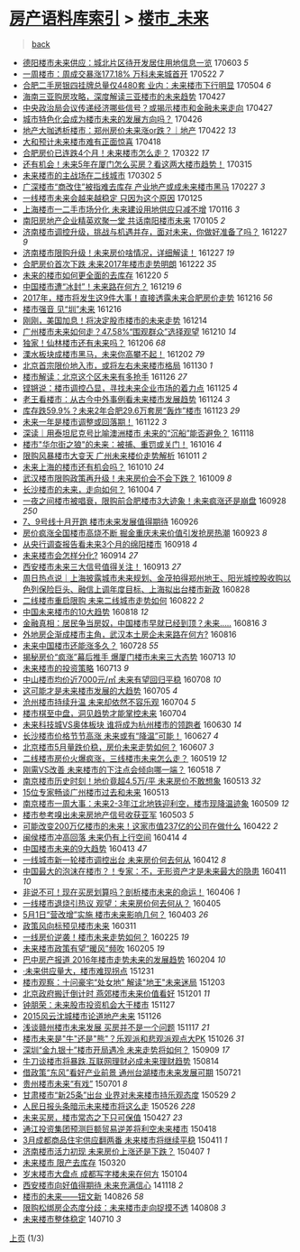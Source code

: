 [房产语料库索引](../../README.md)  > [楼市_未来](楼市_未来.md)
====
> [back](../README.md)

- [德阳楼市未来供应：城北片区待开发居住用地信息一览](http://jkwz.applinzi.com/ittc/6974901977317114885.html#%E5%BE%B7%E9%98%B3%E6%A5%BC%E5%B8%82%E6%9C%AA%E6%9D%A5%E4%BE%9B%E5%BA%94%EF%BC%9A%E5%9F%8E%E5%8C%97%E7%89%87%E5%8C%BA%E5%BE%85%E5%BC%80%E5%8F%91%E5%B1%85%E4%BD%8F%E7%94%A8%E5%9C%B0%E4%BF%A1%E6%81%AF%E4%B8%80%E8%A7%88) 170603 *5* 
- [一周楼市：周成交暴涨177.18% 万科未来城首开](http://jkwz.applinzi.com/ittc/6970493923679011844.html#%E4%B8%80%E5%91%A8%E6%A5%BC%E5%B8%82%EF%BC%9A%E5%91%A8%E6%88%90%E4%BA%A4%E6%9A%B4%E6%B6%A8177.18%25+%E4%B8%87%E7%A7%91%E6%9C%AA%E6%9D%A5%E5%9F%8E%E9%A6%96%E5%BC%80) 170522 *7* 
- [合肥二手房银四挂牌总量仅4480套 业内：未来楼市下行明显](http://jkwz.applinzi.com/ittc/6963779326725063685.html#%E5%90%88%E8%82%A5%E4%BA%8C%E6%89%8B%E6%88%BF%E9%93%B6%E5%9B%9B%E6%8C%82%E7%89%8C%E6%80%BB%E9%87%8F%E4%BB%854480%E5%A5%97+%E4%B8%9A%E5%86%85%EF%BC%9A%E6%9C%AA%E6%9D%A5%E6%A5%BC%E5%B8%82%E4%B8%8B%E8%A1%8C%E6%98%8E%E6%98%BE) 170504 *6* 
- [海南三亚购房攻略，深度解读三亚楼市的未来趋势](http://jkwz.applinzi.com/ittc/6961260016177775621.html#%E6%B5%B7%E5%8D%97%E4%B8%89%E4%BA%9A%E8%B4%AD%E6%88%BF%E6%94%BB%E7%95%A5%EF%BC%8C%E6%B7%B1%E5%BA%A6%E8%A7%A3%E8%AF%BB%E4%B8%89%E4%BA%9A%E6%A5%BC%E5%B8%82%E7%9A%84%E6%9C%AA%E6%9D%A5%E8%B6%8B%E5%8A%BF) 170427  
- [中央政治局会议传递经济哪些信号？或揭示楼市和金融未来走向](http://jkwz.applinzi.com/ittc/6961116759414277125.html#%E4%B8%AD%E5%A4%AE%E6%94%BF%E6%B2%BB%E5%B1%80%E4%BC%9A%E8%AE%AE%E4%BC%A0%E9%80%92%E7%BB%8F%E6%B5%8E%E5%93%AA%E4%BA%9B%E4%BF%A1%E5%8F%B7%EF%BC%9F%E6%88%96%E6%8F%AD%E7%A4%BA%E6%A5%BC%E5%B8%82%E5%92%8C%E9%87%91%E8%9E%8D%E6%9C%AA%E6%9D%A5%E8%B5%B0%E5%90%91) 170427  
- [城市特色化会成为楼市未来的发展方向吗？](http://jkwz.applinzi.com/ittc/6960913943034856452.html#%E5%9F%8E%E5%B8%82%E7%89%B9%E8%89%B2%E5%8C%96%E4%BC%9A%E6%88%90%E4%B8%BA%E6%A5%BC%E5%B8%82%E6%9C%AA%E6%9D%A5%E7%9A%84%E5%8F%91%E5%B1%95%E6%96%B9%E5%90%91%E5%90%97%EF%BC%9F) 170426  
- [地产大咖透析楼市：郑州房价未来涨or跌？｜地产](http://jkwz.applinzi.com/ittc/6959156124459729925.html#%E5%9C%B0%E4%BA%A7%E5%A4%A7%E5%92%96%E9%80%8F%E6%9E%90%E6%A5%BC%E5%B8%82%EF%BC%9A%E9%83%91%E5%B7%9E%E6%88%BF%E4%BB%B7%E6%9C%AA%E6%9D%A5%E6%B6%A8or%E8%B7%8C%EF%BC%9F%EF%BD%9C%E5%9C%B0%E4%BA%A7) 170422 *13* 
- [大和预计未来楼市难有正面惊喜](http://jkwz.applinzi.com/ittc/6957836688649880581.html#%E5%A4%A7%E5%92%8C%E9%A2%84%E8%AE%A1%E6%9C%AA%E6%9D%A5%E6%A5%BC%E5%B8%82%E9%9A%BE%E6%9C%89%E6%AD%A3%E9%9D%A2%E6%83%8A%E5%96%9C) 170418  
- [合肥房价已连跌4个月！未来楼市怎么走？](http://jkwz.applinzi.com/ittc/6947895081406301188.html#%E5%90%88%E8%82%A5%E6%88%BF%E4%BB%B7%E5%B7%B2%E8%BF%9E%E8%B7%8C4%E4%B8%AA%E6%9C%88%EF%BC%81%E6%9C%AA%E6%9D%A5%E6%A5%BC%E5%B8%82%E6%80%8E%E4%B9%88%E8%B5%B0%EF%BC%9F) 170322 *17* 
- [还有机会！未来5年在厦门怎么买房？看这两大楼市趋势！](http://jkwz.applinzi.com/ittc/6945276715524948997.html#%E8%BF%98%E6%9C%89%E6%9C%BA%E4%BC%9A%EF%BC%81%E6%9C%AA%E6%9D%A55%E5%B9%B4%E5%9C%A8%E5%8E%A6%E9%97%A8%E6%80%8E%E4%B9%88%E4%B9%B0%E6%88%BF%EF%BC%9F%E7%9C%8B%E8%BF%99%E4%B8%A4%E5%A4%A7%E6%A5%BC%E5%B8%82%E8%B6%8B%E5%8A%BF%EF%BC%81) 170315  
- [未来楼市的主战场在二线城市](http://jkwz.applinzi.com/ittc/6940390323145671685.html#%E6%9C%AA%E6%9D%A5%E6%A5%BC%E5%B8%82%E7%9A%84%E4%B8%BB%E6%88%98%E5%9C%BA%E5%9C%A8%E4%BA%8C%E7%BA%BF%E5%9F%8E%E5%B8%82) 170302 *5* 
- [广深楼市“商改住”被指难去库存 产业地产或成未来楼市黑马](http://jkwz.applinzi.com/ittc/6939323405177455620.html#%E5%B9%BF%E6%B7%B1%E6%A5%BC%E5%B8%82%E2%80%9C%E5%95%86%E6%94%B9%E4%BD%8F%E2%80%9D%E8%A2%AB%E6%8C%87%E9%9A%BE%E5%8E%BB%E5%BA%93%E5%AD%98+%E4%BA%A7%E4%B8%9A%E5%9C%B0%E4%BA%A7%E6%88%96%E6%88%90%E6%9C%AA%E6%9D%A5%E6%A5%BC%E5%B8%82%E9%BB%91%E9%A9%AC) 170227 *3* 
- [一线楼市未来会越来越稳定 只因为这个原因](http://jkwz.applinzi.com/ittc/6926877624487117829.html#%E4%B8%80%E7%BA%BF%E6%A5%BC%E5%B8%82%E6%9C%AA%E6%9D%A5%E4%BC%9A%E8%B6%8A%E6%9D%A5%E8%B6%8A%E7%A8%B3%E5%AE%9A+%E5%8F%AA%E5%9B%A0%E4%B8%BA%E8%BF%99%E4%B8%AA%E5%8E%9F%E5%9B%A0) 170125  
- [上海楼市一二手市场分化 未来建设用地供应只减不增](http://jkwz.applinzi.com/ittc/6923554102029321221.html#%E4%B8%8A%E6%B5%B7%E6%A5%BC%E5%B8%82%E4%B8%80%E4%BA%8C%E6%89%8B%E5%B8%82%E5%9C%BA%E5%88%86%E5%8C%96+%E6%9C%AA%E6%9D%A5%E5%BB%BA%E8%AE%BE%E7%94%A8%E5%9C%B0%E4%BE%9B%E5%BA%94%E5%8F%AA%E5%87%8F%E4%B8%8D%E5%A2%9E) 170116 *3* 
- [南阳房地产企业精英欢聚一堂 共话南阳楼市未来](http://jkwz.applinzi.com/ittc/6919579958640116740.html#%E5%8D%97%E9%98%B3%E6%88%BF%E5%9C%B0%E4%BA%A7%E4%BC%81%E4%B8%9A%E7%B2%BE%E8%8B%B1%E6%AC%A2%E8%81%9A%E4%B8%80%E5%A0%82+%E5%85%B1%E8%AF%9D%E5%8D%97%E9%98%B3%E6%A5%BC%E5%B8%82%E6%9C%AA%E6%9D%A5) 170105 *2* 
- [济南楼市调控升级，挑战与机遇并存，面对未来，你做好准备了吗？](http://jkwz.applinzi.com/ittc/6916267429352440836.html#%E6%B5%8E%E5%8D%97%E6%A5%BC%E5%B8%82%E8%B0%83%E6%8E%A7%E5%8D%87%E7%BA%A7%EF%BC%8C%E6%8C%91%E6%88%98%E4%B8%8E%E6%9C%BA%E9%81%87%E5%B9%B6%E5%AD%98%EF%BC%8C%E9%9D%A2%E5%AF%B9%E6%9C%AA%E6%9D%A5%EF%BC%8C%E4%BD%A0%E5%81%9A%E5%A5%BD%E5%87%86%E5%A4%87%E4%BA%86%E5%90%97%EF%BC%9F) 161227 *9* 
- [济南楼市限购升级！未来房价啥情况，详细解读！](http://jkwz.applinzi.com/ittc/6916201853665936389.html#%E6%B5%8E%E5%8D%97%E6%A5%BC%E5%B8%82%E9%99%90%E8%B4%AD%E5%8D%87%E7%BA%A7%EF%BC%81%E6%9C%AA%E6%9D%A5%E6%88%BF%E4%BB%B7%E5%95%A5%E6%83%85%E5%86%B5%EF%BC%8C%E8%AF%A6%E7%BB%86%E8%A7%A3%E8%AF%BB%EF%BC%81) 161227 *19* 
- [合肥房价首次下跌 未来2017年楼市走势明朗](http://jkwz.applinzi.com/ittc/6914459357923509253.html#%E5%90%88%E8%82%A5%E6%88%BF%E4%BB%B7%E9%A6%96%E6%AC%A1%E4%B8%8B%E8%B7%8C+%E6%9C%AA%E6%9D%A52017%E5%B9%B4%E6%A5%BC%E5%B8%82%E8%B5%B0%E5%8A%BF%E6%98%8E%E6%9C%97) 161222 *35* 
- [未来的楼市如何更全面的去库存](http://jkwz.applinzi.com/ittc/6913738585957467141.html#%E6%9C%AA%E6%9D%A5%E7%9A%84%E6%A5%BC%E5%B8%82%E5%A6%82%E4%BD%95%E6%9B%B4%E5%85%A8%E9%9D%A2%E7%9A%84%E5%8E%BB%E5%BA%93%E5%AD%98) 161220 *5* 
- [中国楼市遭“冰封”！未来路在何方？](http://jkwz.applinzi.com/ittc/6913393020476326917.html#%E4%B8%AD%E5%9B%BD%E6%A5%BC%E5%B8%82%E9%81%AD%E2%80%9C%E5%86%B0%E5%B0%81%E2%80%9D%EF%BC%81%E6%9C%AA%E6%9D%A5%E8%B7%AF%E5%9C%A8%E4%BD%95%E6%96%B9%EF%BC%9F) 161219 *6* 
- [2017年，楼市将发生这9件大事！直接透露未来合肥房价走势](http://jkwz.applinzi.com/ittc/6912281946746258436.html#2017%E5%B9%B4%EF%BC%8C%E6%A5%BC%E5%B8%82%E5%B0%86%E5%8F%91%E7%94%9F%E8%BF%999%E4%BB%B6%E5%A4%A7%E4%BA%8B%EF%BC%81%E7%9B%B4%E6%8E%A5%E9%80%8F%E9%9C%B2%E6%9C%AA%E6%9D%A5%E5%90%88%E8%82%A5%E6%88%BF%E4%BB%B7%E8%B5%B0%E5%8A%BF) 161216 *56* 
- [楼市强音 见“圳”未来](http://jkwz.applinzi.com/ittc/6912128655102051333.html#%E6%A5%BC%E5%B8%82%E5%BC%BA%E9%9F%B3+%E8%A7%81%E2%80%9C%E5%9C%B3%E2%80%9D%E6%9C%AA%E6%9D%A5) 161216  
- [刚刚，美国加息！将决定股市楼市的未来走势](http://jkwz.applinzi.com/ittc/6911569769966076932.html#%E5%88%9A%E5%88%9A%EF%BC%8C%E7%BE%8E%E5%9B%BD%E5%8A%A0%E6%81%AF%EF%BC%81%E5%B0%86%E5%86%B3%E5%AE%9A%E8%82%A1%E5%B8%82%E6%A5%BC%E5%B8%82%E7%9A%84%E6%9C%AA%E6%9D%A5%E8%B5%B0%E5%8A%BF) 161214  
- [广州楼市未来如何走？47.58%“围观群众”选择观望](http://jkwz.applinzi.com/ittc/6909994089092482052.html#%E5%B9%BF%E5%B7%9E%E6%A5%BC%E5%B8%82%E6%9C%AA%E6%9D%A5%E5%A6%82%E4%BD%95%E8%B5%B0%EF%BC%9F47.58%25%E2%80%9C%E5%9B%B4%E8%A7%82%E7%BE%A4%E4%BC%97%E2%80%9D%E9%80%89%E6%8B%A9%E8%A7%82%E6%9C%9B) 161210 *14* 
- [独家！仙林楼市还有未来吗？](http://jkwz.applinzi.com/ittc/6908627651006039045.html#%E7%8B%AC%E5%AE%B6%EF%BC%81%E4%BB%99%E6%9E%97%E6%A5%BC%E5%B8%82%E8%BF%98%E6%9C%89%E6%9C%AA%E6%9D%A5%E5%90%97%EF%BC%9F) 161206 *68* 
- [溧水板块成楼市黑马，未来你高攀不起！](http://jkwz.applinzi.com/ittc/6907083104706888709.html#%E6%BA%A7%E6%B0%B4%E6%9D%BF%E5%9D%97%E6%88%90%E6%A5%BC%E5%B8%82%E9%BB%91%E9%A9%AC%EF%BC%8C%E6%9C%AA%E6%9D%A5%E4%BD%A0%E9%AB%98%E6%94%80%E4%B8%8D%E8%B5%B7%EF%BC%81) 161202 *79* 
- [北京首宗限价地入市，或将左右未来楼市格局](http://jkwz.applinzi.com/ittc/6906310099986809860.html#%E5%8C%97%E4%BA%AC%E9%A6%96%E5%AE%97%E9%99%90%E4%BB%B7%E5%9C%B0%E5%85%A5%E5%B8%82%EF%BC%8C%E6%88%96%E5%B0%86%E5%B7%A6%E5%8F%B3%E6%9C%AA%E6%9D%A5%E6%A5%BC%E5%B8%82%E6%A0%BC%E5%B1%80) 161130 *1* 
- [楼市解读：北京这个区未来有多抢手](http://jkwz.applinzi.com/ittc/6904847678772347908.html#%E6%A5%BC%E5%B8%82%E8%A7%A3%E8%AF%BB%EF%BC%9A%E5%8C%97%E4%BA%AC%E8%BF%99%E4%B8%AA%E5%8C%BA%E6%9C%AA%E6%9D%A5%E6%9C%89%E5%A4%9A%E6%8A%A2%E6%89%8B) 161126 *27* 
- [铿锵说：楼市调控凸显，寻找未来企业市场的着力点](http://jkwz.applinzi.com/ittc/6904482030426784772.html#%E9%93%BF%E9%94%B5%E8%AF%B4%EF%BC%9A%E6%A5%BC%E5%B8%82%E8%B0%83%E6%8E%A7%E5%87%B8%E6%98%BE%EF%BC%8C%E5%AF%BB%E6%89%BE%E6%9C%AA%E6%9D%A5%E4%BC%81%E4%B8%9A%E5%B8%82%E5%9C%BA%E7%9A%84%E7%9D%80%E5%8A%9B%E7%82%B9) 161125 *4* 
- [老王看楼市：从古今中外事例看未来楼市发展趋势](http://jkwz.applinzi.com/ittc/6903398769982178308.html#%E8%80%81%E7%8E%8B%E7%9C%8B%E6%A5%BC%E5%B8%82%EF%BC%9A%E4%BB%8E%E5%8F%A4%E4%BB%8A%E4%B8%AD%E5%A4%96%E4%BA%8B%E4%BE%8B%E7%9C%8B%E6%9C%AA%E6%9D%A5%E6%A5%BC%E5%B8%82%E5%8F%91%E5%B1%95%E8%B6%8B%E5%8A%BF) 161124 *3* 
- [库存跌59.9%？未来2年合肥29.6万套房“轰炸”楼市](http://jkwz.applinzi.com/ittc/6903770154587915269.html#%E5%BA%93%E5%AD%98%E8%B7%8C59.9%25%EF%BC%9F%E6%9C%AA%E6%9D%A52%E5%B9%B4%E5%90%88%E8%82%A529.6%E4%B8%87%E5%A5%97%E6%88%BF%E2%80%9C%E8%BD%B0%E7%82%B8%E2%80%9D%E6%A5%BC%E5%B8%82) 161123 *29* 
- [未来一年是楼市调整或回落期！](http://jkwz.applinzi.com/ittc/6903238426777617412.html#%E6%9C%AA%E6%9D%A5%E4%B8%80%E5%B9%B4%E6%98%AF%E6%A5%BC%E5%B8%82%E8%B0%83%E6%95%B4%E6%88%96%E5%9B%9E%E8%90%BD%E6%9C%9F%EF%BC%81) 161122 *3* 
- [深读｜用泰坦尼克号比喻澳洲楼市 未来的“沉船”能否避免？](http://jkwz.applinzi.com/ittc/6901766989650854917.html#%E6%B7%B1%E8%AF%BB%EF%BD%9C%E7%94%A8%E6%B3%B0%E5%9D%A6%E5%B0%BC%E5%85%8B%E5%8F%B7%E6%AF%94%E5%96%BB%E6%BE%B3%E6%B4%B2%E6%A5%BC%E5%B8%82+%E6%9C%AA%E6%9D%A5%E7%9A%84%E2%80%9C%E6%B2%89%E8%88%B9%E2%80%9D%E8%83%BD%E5%90%A6%E9%81%BF%E5%85%8D%EF%BC%9F) 161118  
- [楼市&quot;华尔街之狼&quot;的未来：被捕、重罚或关门！](http://jkwz.applinzi.com/ittc/6889560627353224196.html#%E6%A5%BC%E5%B8%82%26quot%3B%E5%8D%8E%E5%B0%94%E8%A1%97%E4%B9%8B%E7%8B%BC%26quot%3B%E7%9A%84%E6%9C%AA%E6%9D%A5%EF%BC%9A%E8%A2%AB%E6%8D%95%E3%80%81%E9%87%8D%E7%BD%9A%E6%88%96%E5%85%B3%E9%97%A8%EF%BC%81) 161016 *4* 
- [限购风暴楼市大变天 广州未来楼价走势解析](http://jkwz.applinzi.com/ittc/6887749013855536133.html#%E9%99%90%E8%B4%AD%E9%A3%8E%E6%9A%B4%E6%A5%BC%E5%B8%82%E5%A4%A7%E5%8F%98%E5%A4%A9+%E5%B9%BF%E5%B7%9E%E6%9C%AA%E6%9D%A5%E6%A5%BC%E4%BB%B7%E8%B5%B0%E5%8A%BF%E8%A7%A3%E6%9E%90) 161011 *2* 
- [未来上海的楼市还有机会吗？](http://jkwz.applinzi.com/ittc/6887330257685709829.html#%E6%9C%AA%E6%9D%A5%E4%B8%8A%E6%B5%B7%E7%9A%84%E6%A5%BC%E5%B8%82%E8%BF%98%E6%9C%89%E6%9C%BA%E4%BC%9A%E5%90%97%EF%BC%9F) 161010 *24* 
- [武汉楼市限购政策再升级！未来房价会不会下跌？](http://jkwz.applinzi.com/ittc/6886895900835709956.html#%E6%AD%A6%E6%B1%89%E6%A5%BC%E5%B8%82%E9%99%90%E8%B4%AD%E6%94%BF%E7%AD%96%E5%86%8D%E5%8D%87%E7%BA%A7%EF%BC%81%E6%9C%AA%E6%9D%A5%E6%88%BF%E4%BB%B7%E4%BC%9A%E4%B8%8D%E4%BC%9A%E4%B8%8B%E8%B7%8C%EF%BC%9F) 161009 *8* 
- [长沙楼市的未来，走向如何？](http://jkwz.applinzi.com/ittc/6885146771465962501.html#%E9%95%BF%E6%B2%99%E6%A5%BC%E5%B8%82%E7%9A%84%E6%9C%AA%E6%9D%A5%EF%BC%8C%E8%B5%B0%E5%90%91%E5%A6%82%E4%BD%95%EF%BC%9F) 161004 *7* 
- [一夜之间楼市被唱衰，限购前合肥楼市3大迹象！未来疯涨还是崩盘](http://jkwz.applinzi.com/ittc/6882837237242283013.html#%E4%B8%80%E5%A4%9C%E4%B9%8B%E9%97%B4%E6%A5%BC%E5%B8%82%E8%A2%AB%E5%94%B1%E8%A1%B0%EF%BC%8C%E9%99%90%E8%B4%AD%E5%89%8D%E5%90%88%E8%82%A5%E6%A5%BC%E5%B8%823%E5%A4%A7%E8%BF%B9%E8%B1%A1%EF%BC%81%E6%9C%AA%E6%9D%A5%E7%96%AF%E6%B6%A8%E8%BF%98%E6%98%AF%E5%B4%A9%E7%9B%98) 160928 *250* 
- [7、9号线十月开跑 楼市未来发展值得期待](http://jkwz.applinzi.com/ittc/6882115134851384324.html#7%E3%80%819%E5%8F%B7%E7%BA%BF%E5%8D%81%E6%9C%88%E5%BC%80%E8%B7%91+%E6%A5%BC%E5%B8%82%E6%9C%AA%E6%9D%A5%E5%8F%91%E5%B1%95%E5%80%BC%E5%BE%97%E6%9C%9F%E5%BE%85) 160926  
- [房价疯涨全国楼市高烧不断 掘金重庆未来价值引发抢房热潮](http://jkwz.applinzi.com/ittc/6880909803387356165.html#%E6%88%BF%E4%BB%B7%E7%96%AF%E6%B6%A8%E5%85%A8%E5%9B%BD%E6%A5%BC%E5%B8%82%E9%AB%98%E7%83%A7%E4%B8%8D%E6%96%AD+%E6%8E%98%E9%87%91%E9%87%8D%E5%BA%86%E6%9C%AA%E6%9D%A5%E4%BB%B7%E5%80%BC%E5%BC%95%E5%8F%91%E6%8A%A2%E6%88%BF%E7%83%AD%E6%BD%AE) 160923 *8* 
- [从央行调查报告看未来3个月的绵阳楼市](http://jkwz.applinzi.com/ittc/6879248751578842116.html#%E4%BB%8E%E5%A4%AE%E8%A1%8C%E8%B0%83%E6%9F%A5%E6%8A%A5%E5%91%8A%E7%9C%8B%E6%9C%AA%E6%9D%A53%E4%B8%AA%E6%9C%88%E7%9A%84%E7%BB%B5%E9%98%B3%E6%A5%BC%E5%B8%82) 160918 *4* 
- [未来楼市会怎样分化?](http://jkwz.applinzi.com/ittc/6877687273461646341.html#%E6%9C%AA%E6%9D%A5%E6%A5%BC%E5%B8%82%E4%BC%9A%E6%80%8E%E6%A0%B7%E5%88%86%E5%8C%96%3F) 160914 *27* 
- [西安楼市未来三大信号值得关注！](http://jkwz.applinzi.com/ittc/6877490922115302404.html#%E8%A5%BF%E5%AE%89%E6%A5%BC%E5%B8%82%E6%9C%AA%E6%9D%A5%E4%B8%89%E5%A4%A7%E4%BF%A1%E5%8F%B7%E5%80%BC%E5%BE%97%E5%85%B3%E6%B3%A8%EF%BC%81) 160913 *27* 
- [周日热点说｜上海披露城市未来规划、金茂拍得郑州地王、阳光城控股收购以色列保险巨头、融信上调年度目标、上海拟出台楼市新政](http://jkwz.applinzi.com/ittc/6871308797942957061.html#%E5%91%A8%E6%97%A5%E7%83%AD%E7%82%B9%E8%AF%B4%EF%BD%9C%E4%B8%8A%E6%B5%B7%E6%8A%AB%E9%9C%B2%E5%9F%8E%E5%B8%82%E6%9C%AA%E6%9D%A5%E8%A7%84%E5%88%92%E3%80%81%E9%87%91%E8%8C%82%E6%8B%8D%E5%BE%97%E9%83%91%E5%B7%9E%E5%9C%B0%E7%8E%8B%E3%80%81%E9%98%B3%E5%85%89%E5%9F%8E%E6%8E%A7%E8%82%A1%E6%94%B6%E8%B4%AD%E4%BB%A5%E8%89%B2%E5%88%97%E4%BF%9D%E9%99%A9%E5%B7%A8%E5%A4%B4%E3%80%81%E8%9E%8D%E4%BF%A1%E4%B8%8A%E8%B0%83%E5%B9%B4%E5%BA%A6%E7%9B%AE%E6%A0%87%E3%80%81%E4%B8%8A%E6%B5%B7%E6%8B%9F%E5%87%BA%E5%8F%B0%E6%A5%BC%E5%B8%82%E6%96%B0%E6%94%BF) 160828  
- [二线楼市重启限购 未来二线城市走势如何](http://jkwz.applinzi.com/ittc/6869128865703789573.html#%E4%BA%8C%E7%BA%BF%E6%A5%BC%E5%B8%82%E9%87%8D%E5%90%AF%E9%99%90%E8%B4%AD+%E6%9C%AA%E6%9D%A5%E4%BA%8C%E7%BA%BF%E5%9F%8E%E5%B8%82%E8%B5%B0%E5%8A%BF%E5%A6%82%E4%BD%95) 160822 *2* 
- [中国未来楼市的10大趋势](http://jkwz.applinzi.com/ittc/6867649707626726405.html#%E4%B8%AD%E5%9B%BD%E6%9C%AA%E6%9D%A5%E6%A5%BC%E5%B8%82%E7%9A%8410%E5%A4%A7%E8%B6%8B%E5%8A%BF) 160818 *12* 
- [金融真相：居民争当房奴，中国楼市早就已经到顶？未来.....](http://jkwz.applinzi.com/ittc/6866935120652665861.html#%E9%87%91%E8%9E%8D%E7%9C%9F%E7%9B%B8%EF%BC%9A%E5%B1%85%E6%B0%91%E4%BA%89%E5%BD%93%E6%88%BF%E5%A5%B4%EF%BC%8C%E4%B8%AD%E5%9B%BD%E6%A5%BC%E5%B8%82%E6%97%A9%E5%B0%B1%E5%B7%B2%E7%BB%8F%E5%88%B0%E9%A1%B6%EF%BC%9F%E6%9C%AA%E6%9D%A5.....) 160816 *3* 
- [外地房企渐成楼市主角，武汉本土房企未来路在何方?](http://jkwz.applinzi.com/ittc/6866875106634236932.html#%E5%A4%96%E5%9C%B0%E6%88%BF%E4%BC%81%E6%B8%90%E6%88%90%E6%A5%BC%E5%B8%82%E4%B8%BB%E8%A7%92%EF%BC%8C%E6%AD%A6%E6%B1%89%E6%9C%AC%E5%9C%9F%E6%88%BF%E4%BC%81%E6%9C%AA%E6%9D%A5%E8%B7%AF%E5%9C%A8%E4%BD%95%E6%96%B9%3F) 160816  
- [未来中国楼市还能涨多久？](http://jkwz.applinzi.com/ittc/6859864444041167876.html#%E6%9C%AA%E6%9D%A5%E4%B8%AD%E5%9B%BD%E6%A5%BC%E5%B8%82%E8%BF%98%E8%83%BD%E6%B6%A8%E5%A4%9A%E4%B9%85%EF%BC%9F) 160728 *55* 
- [揭秘房价“疯涨”幕后推手 爆厦门楼市未来三大态势](http://jkwz.applinzi.com/ittc/6854392844420383748.html#%E6%8F%AD%E7%A7%98%E6%88%BF%E4%BB%B7%E2%80%9C%E7%96%AF%E6%B6%A8%E2%80%9D%E5%B9%95%E5%90%8E%E6%8E%A8%E6%89%8B+%E7%88%86%E5%8E%A6%E9%97%A8%E6%A5%BC%E5%B8%82%E6%9C%AA%E6%9D%A5%E4%B8%89%E5%A4%A7%E6%80%81%E5%8A%BF) 160713 *10* 
- [未来楼市的投资策略](http://jkwz.applinzi.com/ittc/6853552034934162437.html#%E6%9C%AA%E6%9D%A5%E6%A5%BC%E5%B8%82%E7%9A%84%E6%8A%95%E8%B5%84%E7%AD%96%E7%95%A5) 160713 *9* 
- [中山楼市均价近7000元/㎡ 未来有望回归平稳](http://jkwz.applinzi.com/ittc/6852420803416818693.html#%E4%B8%AD%E5%B1%B1%E6%A5%BC%E5%B8%82%E5%9D%87%E4%BB%B7%E8%BF%917000%E5%85%83%2F%E3%8E%A1+%E6%9C%AA%E6%9D%A5%E6%9C%89%E6%9C%9B%E5%9B%9E%E5%BD%92%E5%B9%B3%E7%A8%B3) 160708 *10* 
- [这可能才是未来楼市发展的大趋势](http://jkwz.applinzi.com/ittc/6851416599457956869.html#%E8%BF%99%E5%8F%AF%E8%83%BD%E6%89%8D%E6%98%AF%E6%9C%AA%E6%9D%A5%E6%A5%BC%E5%B8%82%E5%8F%91%E5%B1%95%E7%9A%84%E5%A4%A7%E8%B6%8B%E5%8A%BF) 160705 *4* 
- [沧州楼市持续升温 未来却依然不容乐观](http://jkwz.applinzi.com/ittc/6850917791934448644.html#%E6%B2%A7%E5%B7%9E%E6%A5%BC%E5%B8%82%E6%8C%81%E7%BB%AD%E5%8D%87%E6%B8%A9+%E6%9C%AA%E6%9D%A5%E5%8D%B4%E4%BE%9D%E7%84%B6%E4%B8%8D%E5%AE%B9%E4%B9%90%E8%A7%82) 160704 *5* 
- [楼市棋至中盘，洞见趋势才能掌控未来](http://jkwz.applinzi.com/ittc/6850915396491936773.html#%E6%A5%BC%E5%B8%82%E6%A3%8B%E8%87%B3%E4%B8%AD%E7%9B%98%EF%BC%8C%E6%B4%9E%E8%A7%81%E8%B6%8B%E5%8A%BF%E6%89%8D%E8%83%BD%E6%8E%8C%E6%8E%A7%E6%9C%AA%E6%9D%A5) 160704  
- [未来科技城VS奥体板块 谁将成为杭州楼市的领跑者](http://jkwz.applinzi.com/ittc/6849419562407429125.html#%E6%9C%AA%E6%9D%A5%E7%A7%91%E6%8A%80%E5%9F%8EVS%E5%A5%A5%E4%BD%93%E6%9D%BF%E5%9D%97+%E8%B0%81%E5%B0%86%E6%88%90%E4%B8%BA%E6%9D%AD%E5%B7%9E%E6%A5%BC%E5%B8%82%E7%9A%84%E9%A2%86%E8%B7%91%E8%80%85) 160630 *14* 
- [长沙楼市价格节节高涨 未来或有“降温”可能！](http://jkwz.applinzi.com/ittc/6848478988934317060.html#%E9%95%BF%E6%B2%99%E6%A5%BC%E5%B8%82%E4%BB%B7%E6%A0%BC%E8%8A%82%E8%8A%82%E9%AB%98%E6%B6%A8+%E6%9C%AA%E6%9D%A5%E6%88%96%E6%9C%89%E2%80%9C%E9%99%8D%E6%B8%A9%E2%80%9D%E5%8F%AF%E8%83%BD%EF%BC%81) 160627 *4* 
- [北京楼市5月量跌价稳，房价未来走势如何？](http://jkwz.applinzi.com/ittc/6840890067513771012.html#%E5%8C%97%E4%BA%AC%E6%A5%BC%E5%B8%825%E6%9C%88%E9%87%8F%E8%B7%8C%E4%BB%B7%E7%A8%B3%EF%BC%8C%E6%88%BF%E4%BB%B7%E6%9C%AA%E6%9D%A5%E8%B5%B0%E5%8A%BF%E5%A6%82%E4%BD%95%EF%BC%9F) 160607 *3* 
- [二线楼市房价火爆疯涨，三线楼市未来怎么走？](http://jkwz.applinzi.com/ittc/6833961015431398404.html#%E4%BA%8C%E7%BA%BF%E6%A5%BC%E5%B8%82%E6%88%BF%E4%BB%B7%E7%81%AB%E7%88%86%E7%96%AF%E6%B6%A8%EF%BC%8C%E4%B8%89%E7%BA%BF%E6%A5%BC%E5%B8%82%E6%9C%AA%E6%9D%A5%E6%80%8E%E4%B9%88%E8%B5%B0%EF%BC%9F) 160519 *12* 
- [刚需VS改善 未来楼市的下注点会倾向哪一端？](http://jkwz.applinzi.com/ittc/6832779059435930628.html#%E5%88%9A%E9%9C%80VS%E6%94%B9%E5%96%84+%E6%9C%AA%E6%9D%A5%E6%A5%BC%E5%B8%82%E7%9A%84%E4%B8%8B%E6%B3%A8%E7%82%B9%E4%BC%9A%E5%80%BE%E5%90%91%E5%93%AA%E4%B8%80%E7%AB%AF%EF%BC%9F) 160518 *7* 
- [南京楼市历史时刻！地价竟超4.5万/平 未来房价不敢想象](http://jkwz.applinzi.com/ittc/6831750552194909189.html#%E5%8D%97%E4%BA%AC%E6%A5%BC%E5%B8%82%E5%8E%86%E5%8F%B2%E6%97%B6%E5%88%BB%EF%BC%81%E5%9C%B0%E4%BB%B7%E7%AB%9F%E8%B6%854.5%E4%B8%87%2F%E5%B9%B3+%E6%9C%AA%E6%9D%A5%E6%88%BF%E4%BB%B7%E4%B8%8D%E6%95%A2%E6%83%B3%E8%B1%A1) 160513 *32* 
- [15位专家畅谈广州楼市过去和未来](http://jkwz.applinzi.com/ittc/6831550718032741380.html#15%E4%BD%8D%E4%B8%93%E5%AE%B6%E7%95%85%E8%B0%88%E5%B9%BF%E5%B7%9E%E6%A5%BC%E5%B8%82%E8%BF%87%E5%8E%BB%E5%92%8C%E6%9C%AA%E6%9D%A5) 160513  
- [南京楼市一周大事：未来2-3年江北地铁迎利空，楼市现降温迹象](http://jkwz.applinzi.com/ittc/6830211082442245124.html#%E5%8D%97%E4%BA%AC%E6%A5%BC%E5%B8%82%E4%B8%80%E5%91%A8%E5%A4%A7%E4%BA%8B%EF%BC%9A%E6%9C%AA%E6%9D%A52-3%E5%B9%B4%E6%B1%9F%E5%8C%97%E5%9C%B0%E9%93%81%E8%BF%8E%E5%88%A9%E7%A9%BA%EF%BC%8C%E6%A5%BC%E5%B8%82%E7%8E%B0%E9%99%8D%E6%B8%A9%E8%BF%B9%E8%B1%A1) 160509 *12* 
- [楼市参考嗅出未来房地产信号收获亚军](http://jkwz.applinzi.com/ittc/6828046191585395717.html#%E6%A5%BC%E5%B8%82%E5%8F%82%E8%80%83%E5%97%85%E5%87%BA%E6%9C%AA%E6%9D%A5%E6%88%BF%E5%9C%B0%E4%BA%A7%E4%BF%A1%E5%8F%B7%E6%94%B6%E8%8E%B7%E4%BA%9A%E5%86%9B) 160503 *5* 
- [可能改变200万亿楼市的未来！这家市值237亿的公司在做什么](http://jkwz.applinzi.com/ittc/6824058757117903876.html#%E5%8F%AF%E8%83%BD%E6%94%B9%E5%8F%98200%E4%B8%87%E4%BA%BF%E6%A5%BC%E5%B8%82%E7%9A%84%E6%9C%AA%E6%9D%A5%EF%BC%81%E8%BF%99%E5%AE%B6%E5%B8%82%E5%80%BC237%E4%BA%BF%E7%9A%84%E5%85%AC%E5%8F%B8%E5%9C%A8%E5%81%9A%E4%BB%80%E4%B9%88) 160422 *2* 
- [闽侯楼市冲高回落 未来仍有上行空间](http://jkwz.applinzi.com/ittc/6820862590565483524.html#%E9%97%BD%E4%BE%AF%E6%A5%BC%E5%B8%82%E5%86%B2%E9%AB%98%E5%9B%9E%E8%90%BD+%E6%9C%AA%E6%9D%A5%E4%BB%8D%E6%9C%89%E4%B8%8A%E8%A1%8C%E7%A9%BA%E9%97%B4) 160414 *4* 
- [中国楼市未来的9大趋势](http://jkwz.applinzi.com/ittc/6820553490656920581.html#%E4%B8%AD%E5%9B%BD%E6%A5%BC%E5%B8%82%E6%9C%AA%E6%9D%A5%E7%9A%849%E5%A4%A7%E8%B6%8B%E5%8A%BF) 160413 *47* 
- [一线城市新一轮楼市调控出台 未来房价何去何从](http://jkwz.applinzi.com/ittc/6820154467722724356.html#%E4%B8%80%E7%BA%BF%E5%9F%8E%E5%B8%82%E6%96%B0%E4%B8%80%E8%BD%AE%E6%A5%BC%E5%B8%82%E8%B0%83%E6%8E%A7%E5%87%BA%E5%8F%B0+%E6%9C%AA%E6%9D%A5%E6%88%BF%E4%BB%B7%E4%BD%95%E5%8E%BB%E4%BD%95%E4%BB%8E) 160412 *8* 
- [中国最大的泡沫在楼市？！专家：不，无形资产才是未来最大的隐患](http://jkwz.applinzi.com/ittc/6819897453251658757.html#%E4%B8%AD%E5%9B%BD%E6%9C%80%E5%A4%A7%E7%9A%84%E6%B3%A1%E6%B2%AB%E5%9C%A8%E6%A5%BC%E5%B8%82%EF%BC%9F%EF%BC%81%E4%B8%93%E5%AE%B6%EF%BC%9A%E4%B8%8D%EF%BC%8C%E6%97%A0%E5%BD%A2%E8%B5%84%E4%BA%A7%E6%89%8D%E6%98%AF%E6%9C%AA%E6%9D%A5%E6%9C%80%E5%A4%A7%E7%9A%84%E9%9A%90%E6%82%A3) 160411 *10* 
- [非说不可！现在买房划算吗？剖析楼市未来的命运！](http://jkwz.applinzi.com/ittc/6818076923863237636.html#%E9%9D%9E%E8%AF%B4%E4%B8%8D%E5%8F%AF%EF%BC%81%E7%8E%B0%E5%9C%A8%E4%B9%B0%E6%88%BF%E5%88%92%E7%AE%97%E5%90%97%EF%BC%9F%E5%89%96%E6%9E%90%E6%A5%BC%E5%B8%82%E6%9C%AA%E6%9D%A5%E7%9A%84%E5%91%BD%E8%BF%90%EF%BC%81) 160406 *1* 
- [一线楼市退烧引热议 观望：未来房价何去何从？](http://jkwz.applinzi.com/ittc/6817599736089428996.html#%E4%B8%80%E7%BA%BF%E6%A5%BC%E5%B8%82%E9%80%80%E7%83%A7%E5%BC%95%E7%83%AD%E8%AE%AE+%E8%A7%82%E6%9C%9B%EF%BC%9A%E6%9C%AA%E6%9D%A5%E6%88%BF%E4%BB%B7%E4%BD%95%E5%8E%BB%E4%BD%95%E4%BB%8E%EF%BC%9F) 160405  
- [5月1日“营改增”实施 楼市未来影响几何？](http://jkwz.applinzi.com/ittc/6816934297025905669.html#5%E6%9C%881%E6%97%A5%E2%80%9C%E8%90%A5%E6%94%B9%E5%A2%9E%E2%80%9D%E5%AE%9E%E6%96%BD+%E6%A5%BC%E5%B8%82%E6%9C%AA%E6%9D%A5%E5%BD%B1%E5%93%8D%E5%87%A0%E4%BD%95%EF%BC%9F) 160403 *26* 
- [政策风向标预见楼市未来](http://jkwz.applinzi.com/ittc/6808195380466418692.html#%E6%94%BF%E7%AD%96%E9%A3%8E%E5%90%91%E6%A0%87%E9%A2%84%E8%A7%81%E6%A5%BC%E5%B8%82%E6%9C%AA%E6%9D%A5) 160311  
- [​一线房价逆袭！楼市未来走势如何？](http://jkwz.applinzi.com/ittc/6802710513561633796.html#%E2%80%8B%E4%B8%80%E7%BA%BF%E6%88%BF%E4%BB%B7%E9%80%86%E8%A2%AD%EF%BC%81%E6%A5%BC%E5%B8%82%E6%9C%AA%E6%9D%A5%E8%B5%B0%E5%8A%BF%E5%A6%82%E4%BD%95%EF%BC%9F) 160225 *19* 
- [未来楼市政策有望“暖风”频吹](http://jkwz.applinzi.com/ittc/6795268687246394372.html#%E6%9C%AA%E6%9D%A5%E6%A5%BC%E5%B8%82%E6%94%BF%E7%AD%96%E6%9C%89%E6%9C%9B%E2%80%9C%E6%9A%96%E9%A3%8E%E2%80%9D%E9%A2%91%E5%90%B9) 160205 *19* 
- [巴中房产报道 2016年楼市走势未来的发展趋势](http://jkwz.applinzi.com/ittc/6794904623164949508.html#%E5%B7%B4%E4%B8%AD%E6%88%BF%E4%BA%A7%E6%8A%A5%E9%81%93+2016%E5%B9%B4%E6%A5%BC%E5%B8%82%E8%B5%B0%E5%8A%BF%E6%9C%AA%E6%9D%A5%E7%9A%84%E5%8F%91%E5%B1%95%E8%B6%8B%E5%8A%BF) 160204 *10* 
- [·未来供应量大，楼市难现拐点](http://jkwz.applinzi.com/ittc/6781913230247199749.html#%C2%B7%E6%9C%AA%E6%9D%A5%E4%BE%9B%E5%BA%94%E9%87%8F%E5%A4%A7%EF%BC%8C%E6%A5%BC%E5%B8%82%E9%9A%BE%E7%8E%B0%E6%8B%90%E7%82%B9) 151231  
- [楼市观察：十问豪宅“处女地” 解读&quot;地王&quot;未来迷局](http://jkwz.applinzi.com/ittc/6771478125141820420.html#%E6%A5%BC%E5%B8%82%E8%A7%82%E5%AF%9F%EF%BC%9A%E5%8D%81%E9%97%AE%E8%B1%AA%E5%AE%85%E2%80%9C%E5%A4%84%E5%A5%B3%E5%9C%B0%E2%80%9D+%E8%A7%A3%E8%AF%BB%26quot%3B%E5%9C%B0%E7%8E%8B%26quot%3B%E6%9C%AA%E6%9D%A5%E8%BF%B7%E5%B1%80) 151203  
- [北京政府搬迁倒计时 燕郊楼市未来价值看好](http://jkwz.applinzi.com/ittc/6770776647183893508.html#%E5%8C%97%E4%BA%AC%E6%94%BF%E5%BA%9C%E6%90%AC%E8%BF%81%E5%80%92%E8%AE%A1%E6%97%B6+%E7%87%95%E9%83%8A%E6%A5%BC%E5%B8%82%E6%9C%AA%E6%9D%A5%E4%BB%B7%E5%80%BC%E7%9C%8B%E5%A5%BD) 151201 *11* 
- [钟朋荣：未来股市投资机会大于楼市](http://jkwz.applinzi.com/ittc/6769275823563736069.html#%E9%92%9F%E6%9C%8B%E8%8D%A3%EF%BC%9A%E6%9C%AA%E6%9D%A5%E8%82%A1%E5%B8%82%E6%8A%95%E8%B5%84%E6%9C%BA%E4%BC%9A%E5%A4%A7%E4%BA%8E%E6%A5%BC%E5%B8%82) 151127  
- [2015风云沈城楼市论道地产未来](http://jkwz.applinzi.com/ittc/6768930467021849604.html#2015%E9%A3%8E%E4%BA%91%E6%B2%88%E5%9F%8E%E6%A5%BC%E5%B8%82%E8%AE%BA%E9%81%93%E5%9C%B0%E4%BA%A7%E6%9C%AA%E6%9D%A5) 151126  
- [浅谈赣州楼市未来发展 买房并不是一个问题](http://jkwz.applinzi.com/ittc/6765596007027180549.html#%E6%B5%85%E8%B0%88%E8%B5%A3%E5%B7%9E%E6%A5%BC%E5%B8%82%E6%9C%AA%E6%9D%A5%E5%8F%91%E5%B1%95+%E4%B9%B0%E6%88%BF%E5%B9%B6%E4%B8%8D%E6%98%AF%E4%B8%80%E4%B8%AA%E9%97%AE%E9%A2%98) 151117 *21* 
- [楼市未来是&quot;牛&quot;还是&quot;熊&quot;？乐观派和悲观派观点大PK](http://jkwz.applinzi.com/ittc/6757393912651695108.html#%E6%A5%BC%E5%B8%82%E6%9C%AA%E6%9D%A5%E6%98%AF%26quot%3B%E7%89%9B%26quot%3B%E8%BF%98%E6%98%AF%26quot%3B%E7%86%8A%26quot%3B%EF%BC%9F%E4%B9%90%E8%A7%82%E6%B4%BE%E5%92%8C%E6%82%B2%E8%A7%82%E6%B4%BE%E8%A7%82%E7%82%B9%E5%A4%A7PK) 151026 *31* 
- [深圳“金九银十”楼市开局遇冷 未来走势将如何？](http://jkwz.applinzi.com/ittc/6739945234349835268.html#%E6%B7%B1%E5%9C%B3%E2%80%9C%E9%87%91%E4%B9%9D%E9%93%B6%E5%8D%81%E2%80%9D%E6%A5%BC%E5%B8%82%E5%BC%80%E5%B1%80%E9%81%87%E5%86%B7+%E6%9C%AA%E6%9D%A5%E8%B5%B0%E5%8A%BF%E5%B0%86%E5%A6%82%E4%BD%95%EF%BC%9F) 150909 *17* 
- [牛刀谈楼市将暴跌.互联网理财必成未来理财趋势](http://jkwz.applinzi.com/ittc/547650615712547672.html#%E7%89%9B%E5%88%80%E8%B0%88%E6%A5%BC%E5%B8%82%E5%B0%86%E6%9A%B4%E8%B7%8C.%E4%BA%92%E8%81%94%E7%BD%91%E7%90%86%E8%B4%A2%E5%BF%85%E6%88%90%E6%9C%AA%E6%9D%A5%E7%90%86%E8%B4%A2%E8%B6%8B%E5%8A%BF) 150814  
- [借政策“东风”看好产业前景 通州台湖楼市未来发展可期](http://jkwz.applinzi.com/ittc/547650611434310944.html#%E5%80%9F%E6%94%BF%E7%AD%96%E2%80%9C%E4%B8%9C%E9%A3%8E%E2%80%9D%E7%9C%8B%E5%A5%BD%E4%BA%A7%E4%B8%9A%E5%89%8D%E6%99%AF+%E9%80%9A%E5%B7%9E%E5%8F%B0%E6%B9%96%E6%A5%BC%E5%B8%82%E6%9C%AA%E6%9D%A5%E5%8F%91%E5%B1%95%E5%8F%AF%E6%9C%9F) 150721  
- [贵州楼市未来“有戏”](http://jkwz.applinzi.com/ittc/547650611419586702.html#%E8%B4%B5%E5%B7%9E%E6%A5%BC%E5%B8%82%E6%9C%AA%E6%9D%A5%E2%80%9C%E6%9C%89%E6%88%8F%E2%80%9D) 150701 *8* 
- [甘肃楼市“新25条”出台 业界对未来楼市持乐观态度](http://jkwz.applinzi.com/ittc/547650611415186920.html#%E7%94%98%E8%82%83%E6%A5%BC%E5%B8%82%E2%80%9C%E6%96%B025%E6%9D%A1%E2%80%9D%E5%87%BA%E5%8F%B0+%E4%B8%9A%E7%95%8C%E5%AF%B9%E6%9C%AA%E6%9D%A5%E6%A5%BC%E5%B8%82%E6%8C%81%E4%B9%90%E8%A7%82%E6%80%81%E5%BA%A6) 150529 *2* 
- [人民日报头条暗示未来楼市将这么走](http://jkwz.applinzi.com/ittc/547650611414909764.html#%E4%BA%BA%E6%B0%91%E6%97%A5%E6%8A%A5%E5%A4%B4%E6%9D%A1%E6%9A%97%E7%A4%BA%E6%9C%AA%E6%9D%A5%E6%A5%BC%E5%B8%82%E5%B0%86%E8%BF%99%E4%B9%88%E8%B5%B0) 150526 *228* 
- [未来买房，楼市常态之下只可保值](http://jkwz.applinzi.com/ittc/547650611406873704.html#%E6%9C%AA%E6%9D%A5%E4%B9%B0%E6%88%BF%EF%BC%8C%E6%A5%BC%E5%B8%82%E5%B8%B8%E6%80%81%E4%B9%8B%E4%B8%8B%E5%8F%AA%E5%8F%AF%E4%BF%9D%E5%80%BC) 150427 *23* 
- [通江投资集团预测巨额贸易逆差将利空未来楼市](http://jkwz.applinzi.com/ittc/547650611405542069.html#%E9%80%9A%E6%B1%9F%E6%8A%95%E8%B5%84%E9%9B%86%E5%9B%A2%E9%A2%84%E6%B5%8B%E5%B7%A8%E9%A2%9D%E8%B4%B8%E6%98%93%E9%80%86%E5%B7%AE%E5%B0%86%E5%88%A9%E7%A9%BA%E6%9C%AA%E6%9D%A5%E6%A5%BC%E5%B8%82) 150418  
- [3月成都商品住宅供应翻两番 未来楼市将继续平稳](http://jkwz.applinzi.com/ittc/547650611403855841.html#3%E6%9C%88%E6%88%90%E9%83%BD%E5%95%86%E5%93%81%E4%BD%8F%E5%AE%85%E4%BE%9B%E5%BA%94%E7%BF%BB%E4%B8%A4%E7%95%AA+%E6%9C%AA%E6%9D%A5%E6%A5%BC%E5%B8%82%E5%B0%86%E7%BB%A7%E7%BB%AD%E5%B9%B3%E7%A8%B3) 150411 *1* 
- [济南楼市活力初现 未来房价上涨还是下跌？](http://jkwz.applinzi.com/ittc/547650611403128191.html#%E6%B5%8E%E5%8D%97%E6%A5%BC%E5%B8%82%E6%B4%BB%E5%8A%9B%E5%88%9D%E7%8E%B0+%E6%9C%AA%E6%9D%A5%E6%88%BF%E4%BB%B7%E4%B8%8A%E6%B6%A8%E8%BF%98%E6%98%AF%E4%B8%8B%E8%B7%8C%EF%BC%9F) 150407 *1* 
- [未来楼市 限产去库存](http://jkwz.applinzi.com/ittc/547650611398062419.html#%E6%9C%AA%E6%9D%A5%E6%A5%BC%E5%B8%82+%E9%99%90%E4%BA%A7%E5%8E%BB%E5%BA%93%E5%AD%98) 150320  
- [岁末楼市大盘点 成都写字楼未来在何方](http://jkwz.applinzi.com/ittc/547650611386621991.html#%E5%B2%81%E6%9C%AB%E6%A5%BC%E5%B8%82%E5%A4%A7%E7%9B%98%E7%82%B9+%E6%88%90%E9%83%BD%E5%86%99%E5%AD%97%E6%A5%BC%E6%9C%AA%E6%9D%A5%E5%9C%A8%E4%BD%95%E6%96%B9) 150104  
- [西安楼市向好值得期待 未来充满信心](http://jkwz.applinzi.com/ittc/547650611381234214.html#%E8%A5%BF%E5%AE%89%E6%A5%BC%E5%B8%82%E5%90%91%E5%A5%BD%E5%80%BC%E5%BE%97%E6%9C%9F%E5%BE%85+%E6%9C%AA%E6%9D%A5%E5%85%85%E6%BB%A1%E4%BF%A1%E5%BF%83) 141118 *2* 
- [楼市的未来——钮文新](http://jkwz.applinzi.com/ittc/547650611371943557.html#%E6%A5%BC%E5%B8%82%E7%9A%84%E6%9C%AA%E6%9D%A5%E2%80%94%E2%80%94%E9%92%AE%E6%96%87%E6%96%B0) 140826 *58* 
- [限购松绑房企态度分歧：未来楼市走向捉摸不透](http://jkwz.applinzi.com/ittc/547650611369534852.html#%E9%99%90%E8%B4%AD%E6%9D%BE%E7%BB%91%E6%88%BF%E4%BC%81%E6%80%81%E5%BA%A6%E5%88%86%E6%AD%A7%EF%BC%9A%E6%9C%AA%E6%9D%A5%E6%A5%BC%E5%B8%82%E8%B5%B0%E5%90%91%E6%8D%89%E6%91%B8%E4%B8%8D%E9%80%8F) 140808 *3* 
- [未来楼市整体稳定](http://jkwz.applinzi.com/ittc/547650611369541145.html#%E6%9C%AA%E6%9D%A5%E6%A5%BC%E5%B8%82%E6%95%B4%E4%BD%93%E7%A8%B3%E5%AE%9A) 140710 *3* 


 [上页](楼市_未来2.md)           (1/3)